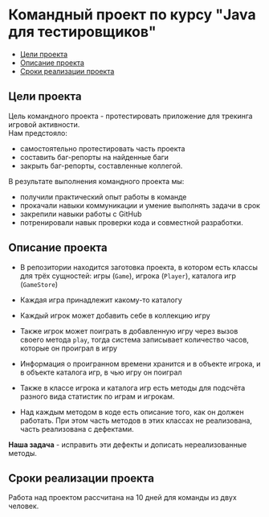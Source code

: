 # Командный проект по курсу "Java для тестировщиков"

* [Цели проекта](#цели-проекта)
* [Описание проекта](#Описание-проекта)
* [Сроки реализации проекта](#Сроки-реализации-проекта)

## Цели проекта

Цель командного проекта - протестировать приложение для трекинга игровой активности.  
Нам предстояло:
- самостоятельно протестировать часть проекта
- составить баг-репорты на найденные баги
- закрыть баг-репорты, составленные коллегой.

В результате выполнения командного проекта мы:
- получили практический опыт работы в команде
- прокачали навыки коммуникации и умение выполнять задачи в срок
- закрепили навыки работы с GitHub
- потренировали навык проверки кода и совместной разработки.

## Описание проекта

- В репозитории находится заготовка проекта, в котором есть классы  для трёх сущностей: игры (`Game`), игрока (`Player`), каталога игр (`GameStore`)

- Каждая игра принадлежит какому-то каталогу  

- Каждый игрок может добавить себе в коллекцию игру

- Также игрок может поиграть в добавленную игру через вызов своего метода `play`, тогда система записывает количество часов, которые он проиграл в игру

- Информация о проигранном времени хранится и в объекте игрока, и в объекте каталога игр, в чью игру он поиграл

- Также в классе игрока и каталога игр есть методы для подсчёта разного вида статистик по играм и игрокам.

- Над каждым методом в коде есть описание того, как он должен работать. При этом часть методов в этих классах не реализована, часть реализована с дефектами.

**Наша задача** - исправить эти дефекты и дописать нереализованные методы.

## Сроки реализации проекта

Работа над проектом рассчитана на 10 дней для команды из двух человек.

